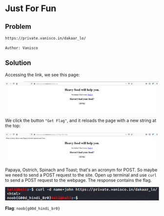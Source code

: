 # Just For Fun

## Problem

```
https://private.vanisco.in/dakaar_lo/

Author: Vanisco
```

## Solution

Accessing the link, we see this page:

![](images/jff1.PNG)

We click the button `"Get Flag"`, and it reloads the page with a new string at the top:

![](images/jff2.PNG)

Papaya, Ostrich, Spinach and Toast; that's an acronym for POST. So maybe we need to send a POST request to the site.
Open up terminal and use `curl` to send a POST request to the webpage. The response contains the flag.

![](images/jff_flag.PNG)

**Flag**: `noob{g00d_hindi_br0}`